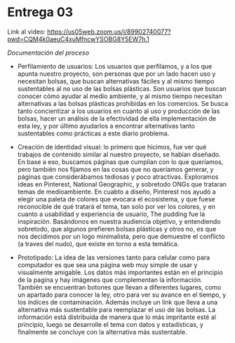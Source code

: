 # Entrega 03

Link al video: https://us05web.zoom.us/j/89902740077?pwd=CQM4k0aeuC4xuMfncwYSOBG8Y5EW7h.1

*Documentación del proceso*
- Perfilamiento de usuarios: Los usuarios que perfilamos, y a los que apunta nuestro proyecto, son personas que por un lado hacen uso y necesitan bolsas, que buscan alternativas fáciles y al mismo tiempo sustentables al no uso de las bolsas plásticas. Son usuarios que buscan conocer cómo ayudar al medio ambiente, y al mismo tiempo necesitan alternativas a las bolsas plásticas prohibidas en los comercios. Se busca tanto concientizar a los usuarios en cuanto al uso y producción de las bolsas, hacer un análisis de la efectividad de ella implementación de esta ley, y por último ayudarlos a encontrar alternativas tanto sustentables como prácticas a este diario problema.

- Creación de identidad visual: lo primero que hicimos, fue ver qué trabajos de contenido similar al nuestro proyecto, se habían diseñado. En base a eso, buscamos páginas que cumplían con lo que queríamos, pero también nos fijamos en las cosas que no queríamos generar, y páginas que considerábamos tediosas y poco atractivas.
Exploramos ideas en Pinterest, National Geographic, y sobretodo ONGs que trataran temas de medioambiente. En cuabto a diseño, Pinterest nos ayudó a elegir una paleta de colores que evocara el ecosistema, y que fuese reconocible de qué tratará el tema, tan solo por ver los colores, y en cuanto a usabilidad y experiencia de usuario, The pudding fue la inspiración. Basándonos en nuestra audiencia objetivo, y entendiendo sobretodo, que algunos prefieren bolsas plásticas y otros no, es que nos decidimos por un logo minimalista, pero que demuestre el conflicto (a traves del nudo), que existe en torno a esta temática.

- Prototipado: La idea de las versiones tanto para celular como para computador es que sea una página web muy simple de usar y visualmente amigable. Los datos más importantes están en el principio de la pagina y hay imágenes que complementan la información. También se encuentran botones que llevan a diferentes lugares, como un apartado para conocer la ley, otro para ver su avance en el tiempo, y los índices de contaminación. Además incluye un link que lleva a una alternativa más sustentable para reemplazar el uso de las bolsas. La información está distribuida de manera que lo más impritante esté al principio, luego se desarrolle el tema con datos y estadísticas, y finalmente se concluye con la alternativa más sustentable.
